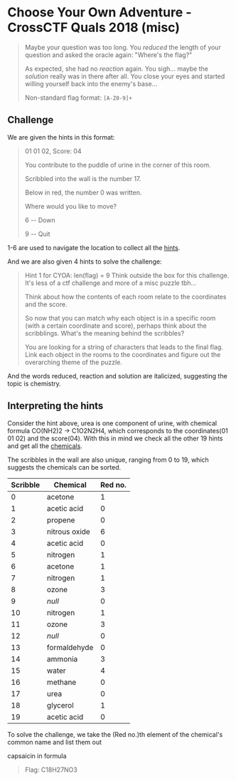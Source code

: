 # Choose Your Own Adventure - CrossCTF Quals 2018 (misc)

> Maybe your question was too long. You *reduced* the length of your question and asked the oracle again: "Where's the flag?"
>
> As expected, she had no *reaction* again. You sigh... maybe the *solution* really was in there after all. You close your eyes and started willing yourself back into the enemy's base...
>
> Non-standard flag format: <code>[A-Z0-9]+</code>

## Challenge

We are given the hints in this format:

>01 01 02, Score: 04
>
>You contribute to the puddle of urine in the corner of this room.
>
>Scribbled into the wall is the number 17.
>
>Below in red, the number 0 was written.
>
>Where would you like to move?
>
>6 -- Down
>
>9 -- Quit

1-6 are used to navigate the location to collect all the [hints](./CYOA%20challenge.txt).

And we are also given 4 hints to solve the challenge:
>Hint 1 for CYOA: len(flag) = 9 Think outside the box for this challenge. It's less of a ctf challenge and more of a misc puzzle tbh...
>
>Think about how the contents of each room relate to the coordinates and the score.
>
>So now that you can match why each object is in a specific room (with a certain coordinate and score), perhaps think about the scribblings. What's the meaning behind the scribbles?
>
>You are looking for a string of characters that leads to the final flag. Link each object in the rooms to the coordinates and figure out the overarching theme of the puzzle.

And the words reduced, reaction and solution are italicized, suggesting the topic is chemistry.

## Interpreting the hints

Consider the hint above, urea is one component of urine, with chemical formula CO(NH2)2 -> C1O2N2H4, which corresponds to the coordinates(01 01 02) and the score(04). With this in mind we check all the other 19 hints and get all the [chemicals](./CYOA%20chemicals.txt).

The scribbles in the wall are also unique, ranging from 0 to 19, which suggests the chemicals can be sorted.

Scribble | Chemical | Red no.
--- | --- | ---
0 | acetone | 1
1 | acetic acid | 0
2 | propene | 0
3 | nitrous oxide | 6
4 | acetic acid | 0
5 | nitrogen | 1
6 | acetone | 1
7 | nitrogen | 1
8 | ozone | 3
9 | *null* | 0
10 | nitrogen | 1
11 | ozone | 3
12 | *null* | 0
13 | formaldehyde | 0
14 | ammonia | 3
15 | water | 4
16 | methane |0 
17 | urea | 0
18 | glycerol | 1
19 | acetic acid | 0

To solve the challenge, we take the (Red no.)th element of the chemical's common name and list them out

capsaicin in formula

>Flag: C18H27NO3
